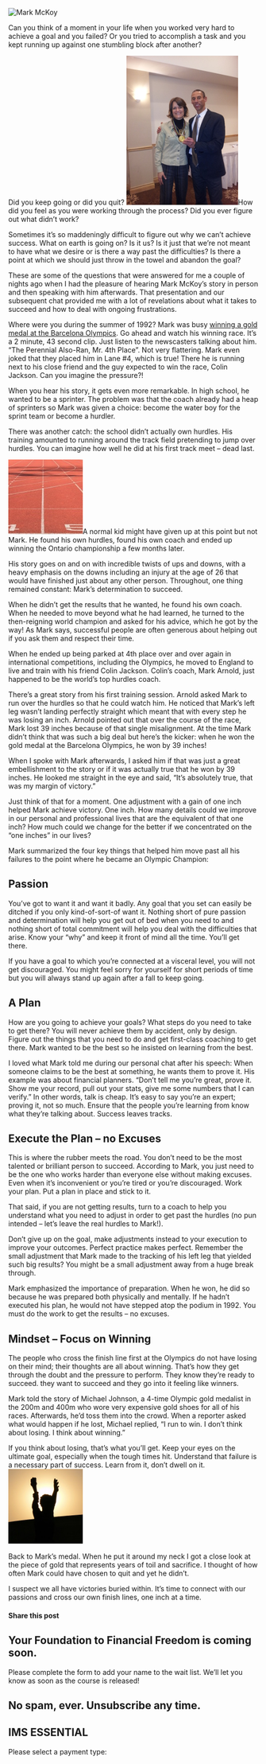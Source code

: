 ![Mark McKoy](https://yourfinanciallaunchpad.com/wp-content/uploads/elementor/thumbs/Mark-McKoy-qdc6csmzyjnaz3jb8vpanubcewj2e1jgxk39yg6xs8.jpg "Mark McKoy")

Can you think of a moment in your life when you worked very hard to achieve a goal and you failed? Or you tried to accomplish a task and you kept running up against one stumbling block after another?

Did you keep going or did you quit? [![Mark McKoy](attachments/Mark-McKoy-225x300.jpg)](http://yflmainprod.wpengine.com/wp-content/uploads/2014/12/Mark-McKoy.jpg)How did you feel as you were working through the process? Did you ever figure out what didn’t work?

Sometimes it’s so maddeningly difficult to figure out why we can’t achieve success. What on earth is going on? Is it us? Is it just that we’re not meant to have what we desire or is there a way past the difficulties? Is there a point at which we should just throw in the towel and abandon the goal?

These are some of the questions that were answered for me a couple of nights ago when I had the pleasure of hearing Mark McKoy’s story in person and then speaking with him afterwards. That presentation and our subsequent chat provided me with a lot of revelations about what it takes to succeed and how to deal with ongoing frustrations.

Where were you during the summer of 1992? Mark was busy [winning a gold medal at the Barcelona Olympics](https://www.youtube.com/watch?v=dCoB_UhMOc4). Go ahead and watch his winning race. It’s a 2 minute, 43 second clip. Just listen to the newscasters talking about him. “The Perennial Also-Ran, Mr. 4th Place”. Not very flattering. Mark even joked that they placed him in Lane #4, which is true! There he is running next to his close friend and the guy expected to win the race, Colin Jackson. Can you imagine the pressure?!

When you hear his story, it gets even more remarkable. In high school, he wanted to be a sprinter. The problem was that the coach already had a heap of sprinters so Mark was given a choice: become the water boy for the sprint team or become a hurdler.

There was another catch: the school didn’t actually own hurdles. His training amounted to running around the track field pretending to jump over hurdles. You can imagine how well he did at his first track meet – dead last.

[![track and field track](attachments/track-and-field-track-150x150.jpg)](http://yflmainprod.wpengine.com/wp-content/uploads/2014/12/track-and-field-track.jpg)A normal kid might have given up at this point but not Mark. He found his own hurdles, found his own coach and ended up winning the Ontario championship a few months later.

His story goes on and on with incredible twists of ups and downs, with a heavy emphasis on the downs including an injury at the age of 26 that would have finished just about any other person. Throughout, one thing remained constant: Mark’s determination to succeed.

When he didn’t get the results that he wanted, he found his own coach. When he needed to move beyond what he had learned, he turned to the then-reigning world champion and asked for his advice, which he got by the way! As Mark says, successful people are often generous about helping out if you ask them and respect their time.

When he ended up being parked at 4th place over and over again in international competitions, including the Olympics, he moved to England to live and train with his friend Colin Jackson. Colin’s coach, Mark Arnold, just happened to be the world’s top hurdles coach.

There’s a great story from his first training session. Arnold asked Mark to run over the hurdles so that he could watch him. He noticed that Mark’s left leg wasn’t landing perfectly straight which meant that with every step he was losing an inch. Arnold pointed out that over the course of the race, Mark lost 39 inches because of that single misalignment. At the time Mark didn’t think that was such a big deal but here’s the kicker: when he won the gold medal at the Barcelona Olympics, he won by 39 inches!

When I spoke with Mark afterwards, I asked him if that was just a great embellishment to the story or if it was actually true that he won by 39 inches. He looked me straight in the eye and said, “It’s absolutely true, that was my margin of victory.”

Just think of that for a moment. One adjustment with a gain of one inch helped Mark achieve victory. One inch. How many details could we improve in our personal and professional lives that are the equivalent of that one inch? How much could we change for the better if we concentrated on the “one inches” in our lives?

Mark summarized the four key things that helped him move past all his failures to the point where he became an Olympic Champion:

## Passion

You’ve got to want it and want it badly. Any goal that you set can easily be ditched if you only kind-of-sort-of want it. Nothing short of pure passion and determination will help you get out of bed when you need to and nothing short of total commitment will help you deal with the difficulties that arise. Know your “why” and keep it front of mind all the time. You’ll get there.

If you have a goal to which you’re connected at a visceral level, you will not get discouraged. You might feel sorry for yourself for short periods of time but you will always stand up again after a fall to keep going.

## A Plan

How are you going to achieve your goals? What steps do you need to take to get there? You will never achieve them by accident, only by design. Figure out the things that you need to do and get first-class coaching to get there. Mark wanted to be the best so he insisted on learning from the best.

I loved what Mark told me during our personal chat after his speech: When someone claims to be the best at something, he wants them to prove it. His example was about financial planners. “Don’t tell me you’re great, prove it. Show me your record, pull out your stats, give me some numbers that I can verify.” In other words, talk is cheap. It’s easy to say you’re an expert; proving it, not so much. Ensure that the people you’re learning from know what they’re talking about. Success leaves tracks.

## Execute the Plan – no Excuses

This is where the rubber meets the road. You don’t need to be the most talented or brilliant person to succeed. According to Mark, you just need to be the one who works harder than everyone else without making excuses. Even when it’s inconvenient or you’re tired or you’re discouraged. Work your plan. Put a plan in place and stick to it.

That said, if you are not getting results, turn to a coach to help you understand what you need to adjust in order to get past the hurdles (no pun intended – let’s leave the real hurdles to Mark!).

Don’t give up on the goal, make adjustments instead to your execution to improve your outcomes. Perfect practice makes perfect. Remember the small adjustment that Mark made to the tracking of his left leg that yielded such big results? You might be a small adjustment away from a huge break through.

Mark emphasized the importance of preparation. When he won, he did so because he was prepared both physically and mentally. If he hadn’t executed his plan, he would not have stepped atop the podium in 1992. You must do the work to get the results – no excuses.

## Mindset – Focus on Winning

The people who cross the finish line first at the Olympics do not have losing on their mind; their thoughts are all about winning. That’s how they get through the doubt and the pressure to perform. They know they’re ready to succeed. they want to succeed and they go into it feeling like winners.

Mark told the story of Michael Johnson, a 4-time Olympic gold medalist in the 200m and 400m who wore very expensive gold shoes for all of his races. Afterwards, he’d toss them into the crowd. When a reporter asked what would happen if he lost, Michael replied, “I run to win. I don’t think about losing. I think about winning.”

If you think about losing, that’s what you’ll get. Keep your eyes on the ultimate goal, especially when the tough times hit. Understand that failure is a necessary part of success. Learn from it, don’t dwell on it.[![Victory](attachments/Victory-150x150.jpg)](http://yflmainprod.wpengine.com/wp-content/uploads/2014/12/Victory.jpg)

Back to Mark’s medal. When he put it around my neck I got a close look at the piece of gold that represents years of toil and sacrifice. I thought of how often Mark could have chosen to quit and yet he didn’t.

I suspect we all have victories buried within. It’s time to connect with our passions and cross our own finish lines, one inch at a time.

#### Share this post

## Your Foundation to Financial Freedom is coming soon.

Please complete the form to add your name to the wait list. We’ll let you know as soon as the course is released!

## No spam, ever. Unsubscribe any time.

## IMS ESSENTIAL

Please select a payment type: